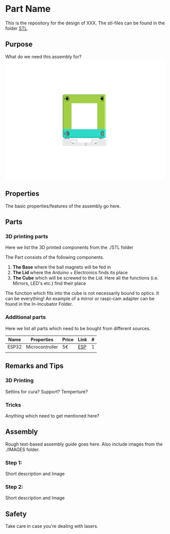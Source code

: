 # Part Name
This is the repository for the design of XXX. The stl-files can be found in the folder [STL](./STL).



## Purpose
What do we need this assembly for? 
![](./IMAGES/BASE_CUBE_v0_1.png)


## Properties
The basic properties/features of the assembly go here. 

## Parts

### 3D printing parts 
Here we list the 3D printed components from the ./STL folder


The Part consists of the following components. 

1. **The Base** where the ball magnets will be fed in
2. **The Lid** where the Arduino + Electronics finds its place
3. **The Cube** which will be screwed to the Lid. Here all the functions (i.e. Mirrors, LED's etc.) find their place


The function which fits into the cube is not necessarily bound to optics. It can be everything! 
An example of a mirror or raspi-cam adapter can be found in the In-Incubator Folder.

### Additional parts 
Here we list all parts which need to be bought from different sources. 

|  Name | Properties  |  Price | Link  | # |
|---|---|---|---|---|
|  ESP32 | Microcontroller | 5€  | [ESP](http://esp32.net/)  | 1|
|  |  |  | | |



## Remarks and Tips 

### 3D Printing
Settins for cura? Support? Temperture? 

### Tricks 
Anything which need to get mentioned here? 

## Assembly
Rough text-based assembly guide goes here. Also include images from the ./IMAGES folder. 

### Step 1:
Short description and Image

### Step 2:
Short description and Image


## Safety
Take care in case you're dealing with lasers. 

